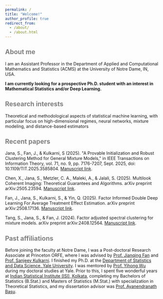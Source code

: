 ```yaml
---
permalink: /
title: "Welcome!"
author_profile: true
redirect_from: 
  - /about/
  - /about.html
---
```


<span style='color:grey'>About me</span>
-------------------------------------------------------------------------

I am an Assistant Professor in the Department of Applied and Computational Mathematics and Statistics (ACMS) at the University of Notre Dame, IN, USA. 

**I am currently looking for a prospective Ph.D. student with an interest in Mathematical Statistics and/or Deep Learning.**

<span style='color:grey'>Research interests</span>
-------------------------------------------------------------------------

Theoretical and methodological aspects of statistical machine learning, with particular focus on high-dimensional regimes, neural networks, mixture modeling, and distance-based estimators

<span style='color:grey'>Recent papers</span>
-------------------------------------------------------------------------
Jana, S., Fan, J., & Kulkarni, S (2025). "A Provable Initialization and Robust Clustering Method for General Mixture Models," in IEEE Transactions on Information Theory, vol. 71, no. 9, pp. 7176-7207, Sept. 2025, doi: 10.1109/TIT.2025.3585804. [Manuscript link](https://ieeexplore.ieee.org/abstract/document/11069307).

Chen, X., Jana, S., Metzler, C. A., Maleki, A., & Jalali, S. (2025). Multilook Coherent Imaging: Theoretical Guarantees and Algorithms. arXiv preprint arXiv:2505.23594. [Manuscript link](https://janasoham.github.io/files/multilook.pdf).

Fan, J., Jana, S., Kulkarni, S., & Yin, Q. (2025). Factor Informed Double Deep Learning For Average Treatment Effect Estimation. arXiv preprint arXiv:2508.17136. [Manuscript link](https://janasoham.github.io/files/fiddle.pdf).

Tang, S., Jana, S., & Fan, J. (2024). Factor adjusted spectral clustering for mixture models. arXiv preprint arXiv:2408.12564. [Manuscript link](https://janasoham.github.io/files/fasc.pdf).


<span style='color:grey'>Past affiliations</span>
-------------------------------------------------------------------------
Before joining the faculty at Notre Dame, I was a Post-doctoral Research Associate at Princeton ORFE, where I was advised by [Prof. Jianqing Fan](https://fan.princeton.edu/) and [Prof. Sanjeev Kulkarni](https://www.princeton.edu/~kulkarni/). I finished my Ph.D. at the [Department of Statistics and Data Science, Yale University](https://statistics.yale.edu/). I was mentored by [Prof. Yihong Wu](http://www.stat.yale.edu/~yw562/) during my doctoral studies at Yale. Prior to this, I spent five wonderful years at [Indian Statistical Institute (ISI), Kolkata](https://www.isical.ac.in/), completing my Bachelors of Statistics (B.Stat.) and Masters of Statistics (M.Stat.) with specialization in Theoretical Statistics, and my dissertation advisor was [Prof. Ayanendranath Basu](https://www.isical.ac.in/~ayanbasu/).





